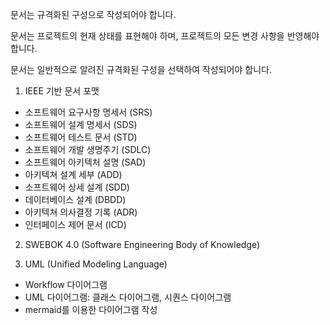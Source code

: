 
문서는 규격화된 구성으로 작성되어야 합니다.

문서는 프로젝트의 현재 상태를 표현해야 하며, 프로젝트의 모든 변경 사항을 반영해야 합니다.

문서는 일반적으로 알려진 규격화된 구성을 선택하여 작성되어야 합니다.

1. IEEE 기반 문서 포맷
  - 소프트웨어 요구사항 명세서 (SRS)
  - 소프트웨어 설계 명세서 (SDS)
  - 소프트웨어 테스트 문서 (STD)
  - 소프트웨어 개발 생명주기 (SDLC)
  - 소프트웨어 아키텍처 설명 (SAD)
  - 아키텍쳐 설계 세부 (ADD)
  - 소프트웨어 상세 설계 (SDD)
  - 데이터베이스 설계 (DBDD)
  - 아키텍쳐 의사결정 기록 (ADR)
  - 인터페이스 제어 문서 (ICD)

2. SWEBOK 4.0 (Software Engineering Body of Knowledge)

3. UML (Unified Modeling Language)
  - Workflow 다이어그램
  - UML 다이어그램: 클래스 다이어그램, 시퀀스 다이어그램
  - mermaid를 이용한 다이어그램 작성
